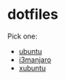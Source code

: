 # dotfiles

Pick one:

- [ubuntu](ubuntu-dotfiles.md)
- [i3manjaro](i3manjaro-dotfiles.md)
- [xubuntu](xubuntu-dotfiles.md)
